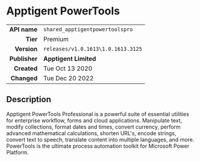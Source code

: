 # Apptigent PowerTools
| | |
|-:|-|
|**API name**|`shared_apptigentpowertoolspro`|
|**Tier**|Premium|
|**Version**|`releases/v1.0.1613\1.0.1613.3125`|
|**Publisher**|**Apptigent Limited**|
|**Created**|Tue Oct 13 2020|
|**Changed**|Tue Dec 20 2022|

## Description
Apptigent PowerTools Professional is a powerful suite of essential utilities for enterprise workflow, forms and cloud applications. Manipulate text, modify collections, format dates and times, convert currency, perform advanced mathematical calculations, shorten URL's, encode strings, convert text to speech, translate content into multiple languages, and more. PowerTools is the ultimate process automation toolkit for Microsoft Power Platform.

